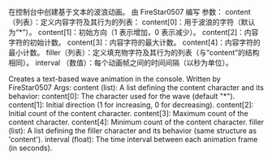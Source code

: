 在控制台中创建基于文本的波浪动画。
由 FireStar0507 编写
参数：
        content（列表）：定义内容字符及其行为的列表：
            content[0]：用于波浪的字符（默认为“*”）。
            content[1]：初始方向（1 表示增加，0 表示减少）。
            content[2]：内容字符的初始计数。
            content[3]：内容字符的最大计数。
            content[4]：内容字符的最小计数。
        filler（列表）：定义填充物字符及其行为的列表（与“content”的结构相同）。
        interval （数值）：每个动画帧之间的时间间隔（以秒为单位）。
        

Creates a text-based wave animation in the console.
Written by FireStar0507
Args:
        content (list): A list defining the content character and its behavior:
            content[0]: The character used for the wave (default "*").
            content[1]: Initial direction (1 for increasing, 0 for decreasing).
            content[2]: Initial count of the content character.
            content[3]: Maximum count of the content character.
            content[4]: Minimum count of the content character.
        filler (list):  A list defining the filler character and its behavior (same structure as 'content').
        interval (float): The time interval between each animation frame (in seconds).
